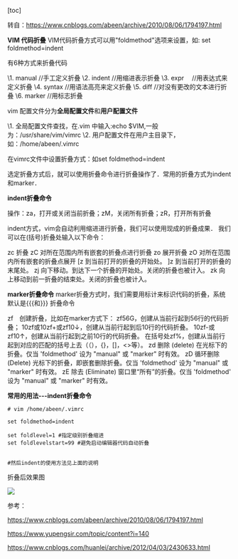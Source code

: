 [toc]

转自：https://www.cnblogs.com/abeen/archive/2010/08/06/1794197.html

**VIM 代码折叠**
VIM代码折叠方式可以用"foldmethod"选项来设置，如: set foldmethod=indent

有6种方式来折叠代码

\1. manual //手工定义折叠
\2. indent //用缩进表示折叠
\3. expr　 //用表达式来定义折叠
\4. syntax //用语法高亮来定义折叠
\5. diff  //对没有更改的文本进行折叠
\6. marker //用标志折叠

 

vim 配置文件分为**全局配置文件**和**用户配置文件**

\1. 全局配置文件查找，在.vim 中输入:echo $VIM,一般为：/usr/share/vim/vimrc
\2. 用户配置文件在用户主目录下，如：/home/abeen/.vimrc

在vimrc文件中设置折叠方式：如set foldmethod=indent

 

选定折叠方式后，就可以使用折叠命令进行折叠操作了．常用的折叠方式为indent和marker．

**indent折叠命令**

操作：za，打开或关闭当前折叠；zM，关闭所有折叠；zR，打开所有折叠

indent方式，vim会自动利用缩进进行折叠，我们可以使用现成的折叠成果．
我们可以在(括号)折叠处输入以下命令：

zc 折叠
zC 对所在范围内所有嵌套的折叠点进行折叠
zo 展开折叠
zO 对所在范围内所有嵌套的折叠点展开
[z 到当前打开的折叠的开始处。
]z 到当前打开的折叠的末尾处。
zj 向下移动。到达下一个折叠的开始处。关闭的折叠也被计入。
zk 向上移动到前一折叠的结束处。关闭的折叠也被计入。

 

**marker折叠命令**
marker折叠方式时，我们需要用标计来标识代码的折叠，系统默认是{{{和}}}
折叠命令

zf　创建折叠，比如在marker方式下：
    zf56G，创建从当前行起到56行的代码折叠；
    10zf或10zf+或zf10↓，创建从当前行起到后10行的代码折叠。
    10zf-或zf10↑，创建从当前行起到之前10行的代码折叠。
    在括号处zf%，创建从当前行起到对应的匹配的括号上去（（），{}，[]，<>等）。
zd 删除 (delete) 在光标下的折叠。仅当 'foldmethod' 设为 "manual" 或 "marker" 时有效。
zD 循环删除 (Delete) 光标下的折叠，即嵌套删除折叠。仅当 'foldmethod' 设为 "manual" 或 "marker" 时有效。
zE 除去 (Eliminate) 窗口里“所有”的折叠。仅当 'foldmethod' 设为 "manual" 或 "marker" 时有效。

 

**常用的用法---indent折叠命令**

```shell
# vim /home/abeen/.vimrc

set foldmethod=indent

set foldlevel=1 #指定级别折叠缩进
set foldlevelstart=99 #避免启动编辑器代码自动折叠


#然后indent的使用方法见上面的说明

```





折叠后效果图

![](https://pic002.cnblogs.com/img/abeen/201008/2010080620260412.jpg)



参考：

https://www.cnblogs.com/abeen/archive/2010/08/06/1794197.html

https://www.yupengsir.com/topic/content?i=140

https://www.cnblogs.com/huanlei/archive/2012/04/03/2430633.html



